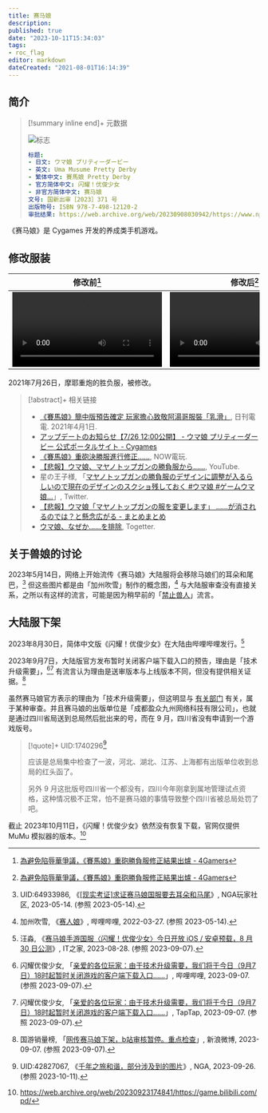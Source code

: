 ```yaml
---
title: 赛马娘
description:
published: true
date: "2023-10-11T15:34:03"
tags:
- roc_flag
editor: markdown
dateCreated: "2021-08-01T16:14:39"
---
```


## 简介

> [!summary inline end]+ 元数据
>
> ![标志](https://s3.tebi.io/ggame/ShareX/game_赛马娘_logo.webp)
>
> ```yaml
> 标题:
> - 日文: ウマ娘 プリティーダービー
> - 英文: Uma Musume Pretty Derby
> - 繁体中文: 賽馬娘 Pretty Derby
> - 官方简体中文: 闪耀！优俊少女
> - 非官方简体中文: 赛马娘
> 文号: 国新出审［2023］371 号
> 出版物号: ISBN 978-7-498-12120-2
> 审批结果: https://web.archive.org/web/20230908030942/https://www.nppa.gov.cn/bsfw/jggs/cxjg/202303/t20230324_709603.html
> ```

《赛马娘》是 Cygames 开发的养成类手机游戏。

## 修改服装

| 修改前[^gifff]                                | 修改后[^gifff]                                |
| --------------------------------------------- | --------------------------------------------- |
| ![type:video](/src/game/umamusume/修改前.mp4) | ![type:video](/src/game/umamusume/修改后.mp4) |

[^gifff]: [為避免陷辱華爭議，《賽馬娘》重砲勝負服修正結果出爐 - 4Gamers](https://web.archive.org/web/20210729043811/https://www.4gamers.com.tw/news/detail/49222/removed-taiwan-from-the-national-flag-of-the-jacket-in-uma-musume)

2021年7月26日，摩耶重炮的胜负服，被修改。

> [!abstract]+ 相关链接
>
> +   [《賽馬娘》簡中版預告確定 玩家擔心致敬阿湯哥服裝「乳滑」](https://web.archive.org/web/20210801083358/https://www.toy-people.com/?p=60810), 日刊電電. 2021年4月1日.
> +   [アップデートのお知らせ【7/26 12:00公開】 - ウマ娘 プリティーダービー 公式ポータルサイト - Cygames](https://web.archive.org/web/20210801083852if_/https://umamusume.jp/news/detail.php?id=337)
> +   [《賽馬娘》重砲決勝服進行修正......](https://web.archive.org/web/20210729055348if_/https://game.nownews.com/news/20210729/3299950/), NOW電玩.
> +   [【悲報】ウマ娘、マヤノトップガンの勝負服から......](https://archive.is/sT7dC "https://www.youtube.com/watch?v=3-BlmAKe8cw"), YouTube.
> +   星の王子様, 「[マヤノトップガンの勝負服のデザインに調整が入るらしいので現在のデザインのスクショ残しておく \#ウマ娘 \#ゲームウマ娘…](https://web.archive.org/web/20210801082353/https://twitter.com/hosinoujisama/status/1419526554917367813)」, Twitter.
> +   [【悲報】ウマ娘「マヤノトップガンの服を変更します」 ......が消されるのでは？と懸念広がる - まとめまとめ](https://web.archive.org/web/20210801060913/https://matomame.jp/user/yonepo665/2d1cb5cbbe33545eb9a9)
> +   [ウマ娘、なぜか......を排除](https://archive.is/KPLuK "https://togetter.com/li/1751512"), Togetter.

## 关于兽娘的讨论

2023年5月14日，网络上开始流传《赛马娘》大陆服将会移除马娘们的耳朵和尾巴，[^WU0fo] 但这些图片都是由「加州吹雪」制作的概念图，[^1q7XM] 与大陆服审查没有直接关系，之所以有这样的流言，可能是因为稍早前的「[禁止兽人](/unclear/禁止兽人.md)」流言。

[^WU0fo]: UID:64933986, 《[[现实考证]求证赛马娘国服要去耳朵和马尾](https://archive.is/WU0fo "https://ngabbs.com/read.php?tid=36283418")》, NGA玩家社区, 2023-05-14. (参照 2023-05-14).

[^1q7XM]: 加州吹雪, 《[赛人娘](https://www.bilibili.com/video/BV12Y4y1q7XM/)》, 哔哩哔哩, 2022-03-27. (参照 2023-05-14).

## 大陆服下架

2023年8月30日，简体中文版《闪耀！优俊少女》在大陆由哔哩哔哩发行。[^15225]

[^15225]: 汪淼, 《[赛马娘手游国服〈闪耀！优俊少女〉今日开放 iOS / 安卓预载，8 月 30 日公测](https://web.archive.org/web/20230907145618/https://www.ithome.com/0/715/225.htm)》, IT之家, 2023-08-28. (参照 2023-09-07).

2023年9月7日，大陆版官方发布暂时关闭客户端下载入口的预告，理由是「技术升级需要」，[^G8R0z][^13574] 有流言认为理由是送审版本与上线版本不同，但没有提供相关证据。[^R5j2T]

[^G8R0z]: 闪耀优俊少女, 「[亲爱的各位玩家：由于技术升级需要，我们将于今日（9月7日）18时起暂时关闭游戏的客户端下载入口……](https://archive.ph/G8R0z "https://t.bilibili.com/838545961722576921")」, 哔哩哔哩, 2023-09-07. (参照 2023-09-07).

[^13574]: 闪耀优俊少女, 「[亲爱的各位玩家：由于技术升级需要，我们将于今日（9月7日）18时起暂时关闭游戏的客户端下载入口……](https://archive.is/JJD5p "https://www.taptap.cn/moment/448895222047313574")」, TapTap, 2023-09-07. (参照 2023-09-07).

[^R5j2T]: 国游销量榜, 「[网传赛马娘下架，b站审核暂停。重点检查](https://archive.ph/R5j2T "https://weibo.com/7270656950/NidAkBMLq")」, 新浪微博, 2023-09-07. (参照 2023-09-07).

虽然赛马娘官方表示的理由为「技术升级需要」，但这明显与 [有关部门](/censorship/有关部门.md) 有关，属于某种审查。并且赛马娘的出版单位是「成都盈众九州网络科技有限公司」，也就是通过四川省局送到总局然后批出来的号，而在 9 月，四川省没有申请到一个游戏版号。

> [!quote]+ UID:1740296[^6R93t]
>
> 应该是总局集中检查了一波，河北、湖北、江苏、上海都有出版单位收到总局的红头函了。
>
> 另外 9 月这批版号四川省一个都没有，四川今年刚拿到属地管理试点资格，这种情况极不正常，怕不是赛马娘的事情导致整个四川省被总局处罚了吧。

[^6R93t]: UID:42827067, 《[千年之旅和谐，部分涉及到的图片](http://archive.today/2023.10.11-065104/https://nga.178.com/read.php?tid=37836415&rand=517)》, NGA, 2023-09-26. (参照 2023-10-11).

截止 2023年10月11日，《闪耀！优俊少女》依然没有恢复下载，官网仅提供 MuMu 模拟器的版本。[^hpx]

[^hpx]: <https://web.archive.org/web/20230923174841/https://game.bilibili.com/pd/>
